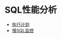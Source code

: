 # SQL性能分析

* [执行计划](/mysqlyou-hua-pian/sqlxing-neng-fen-xi/zhi-xing-ji-hua.md)
* [慢SQL监控](/mysqlyou-hua-pian/sqlxing-neng-fen-xi/man-sql-jian-kong.md)

## 



